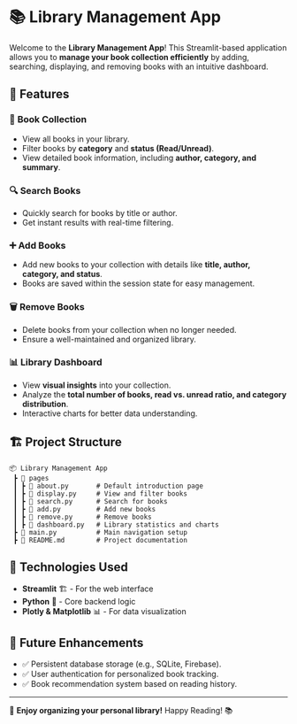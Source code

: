 # 📚 Library Management App

Welcome to the **Library Management App**! This Streamlit-based application allows you to **manage your book collection efficiently** by adding, searching, displaying, and removing books with an intuitive dashboard.

## 🚀 Features

### 📖 **Book Collection**
- View all books in your library.
- Filter books by **category** and **status (Read/Unread)**.
- View detailed book information, including **author, category, and summary**.

### 🔍 **Search Books**
- Quickly search for books by title or author.
- Get instant results with real-time filtering.

### ➕ **Add Books**
- Add new books to your collection with details like **title, author, category, and status**.
- Books are saved within the session state for easy management.

### 🗑️ **Remove Books**
- Delete books from your collection when no longer needed.
- Ensure a well-maintained and organized library.

### 📊 **Library Dashboard**
- View **visual insights** into your collection.
- Analyze the **total number of books, read vs. unread ratio, and category distribution**.
- Interactive charts for better data understanding.

## 🏗️ Project Structure
```
📦 Library Management App
 ┣ 📂 pages
 ┃ ┣ 📜 about.py       # Default introduction page
 ┃ ┣ 📜 display.py     # View and filter books
 ┃ ┣ 📜 search.py      # Search for books
 ┃ ┣ 📜 add.py         # Add new books
 ┃ ┣ 📜 remove.py      # Remove books
 ┃ ┣ 📜 dashboard.py   # Library statistics and charts
 ┣ 📜 main.py          # Main navigation setup
 ┣ 📜 README.md        # Project documentation
```


## 🎨 Technologies Used
- **Streamlit** 🏗️ - For the web interface
- **Python** 🐍 - Core backend logic
- **Plotly & Matplotlib** 📊 - For data visualization

## 📌 Future Enhancements
- ✅ Persistent database storage (e.g., SQLite, Firebase).
- ✅ User authentication for personalized book tracking.
- ✅ Book recommendation system based on reading history.

---
🎉 **Enjoy organizing your personal library!** Happy Reading! 📚

